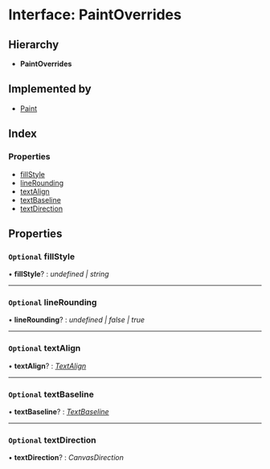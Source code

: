 # Interface: PaintOverrides

## Hierarchy

* **PaintOverrides**

## Implemented by

* [Paint](../classes/paint.md)

## Index

### Properties

* [fillStyle](paintoverrides.md#optional-fillstyle)
* [lineRounding](paintoverrides.md#optional-linerounding)
* [textAlign](paintoverrides.md#optional-textalign)
* [textBaseline](paintoverrides.md#optional-textbaseline)
* [textDirection](paintoverrides.md#optional-textdirection)

## Properties

### `Optional` fillStyle

• **fillStyle**? : *undefined | string*

___

### `Optional` lineRounding

• **lineRounding**? : *undefined | false | true*

___

### `Optional` textAlign

• **textAlign**? : *[TextAlign](../enums/textalign.md)*

___

### `Optional` textBaseline

• **textBaseline**? : *[TextBaseline](../enums/textbaseline.md)*

___

### `Optional` textDirection

• **textDirection**? : *CanvasDirection*
